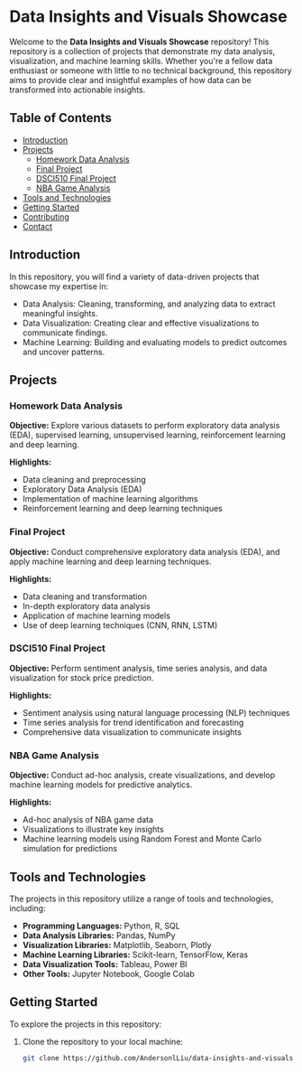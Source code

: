 # Data Insights and Visuals Showcase

Welcome to the **Data Insights and Visuals Showcase** repository! This repository is a collection of projects that demonstrate my data analysis, visualization, and machine learning skills. Whether you're a fellow data enthusiast or someone with little to no technical background, this repository aims to provide clear and insightful examples of how data can be transformed into actionable insights.

## Table of Contents

- [Introduction](#introduction)
- [Projects](#projects)
  - [Homework Data Analysis](#homework-data-analysis)
  - [Final Project](#final-project)
  - [DSCI510 Final Project](#dsci510-final-project)
  - [NBA Game Analysis](#nba-game-analysis)
- [Tools and Technologies](#tools-and-technologies)
- [Getting Started](#getting-started)
- [Contributing](#contributing)
- [Contact](#contact)

## Introduction

In this repository, you will find a variety of data-driven projects that showcase my expertise in:

- Data Analysis: Cleaning, transforming, and analyzing data to extract meaningful insights.
- Data Visualization: Creating clear and effective visualizations to communicate findings.
- Machine Learning: Building and evaluating models to predict outcomes and uncover patterns.

## Projects

### Homework Data Analysis

**Objective:** Explore various datasets to perform exploratory data analysis (EDA), supervised learning, unsupervised learning, reinforcement learning and deep learning.

**Highlights:**
- Data cleaning and preprocessing
- Exploratory Data Analysis (EDA)
- Implementation of machine learning algorithms
- Reinforcement learning and deep learning techniques

### Final Project

**Objective:** Conduct comprehensive exploratory data analysis (EDA), and apply machine learning and deep learning techniques.

**Highlights:**
- Data cleaning and transformation
- In-depth exploratory data analysis
- Application of machine learning models
- Use of deep learning techniques (CNN, RNN, LSTM)

### DSCI510 Final Project

**Objective:** Perform sentiment analysis, time series analysis, and data visualization for stock price prediction.

**Highlights:**
- Sentiment analysis using natural language processing (NLP) techniques
- Time series analysis for trend identification and forecasting
- Comprehensive data visualization to communicate insights

### NBA Game Analysis

**Objective:** Conduct ad-hoc analysis, create visualizations, and develop machine learning models for predictive analytics.

**Highlights:**
- Ad-hoc analysis of NBA game data
- Visualizations to illustrate key insights
- Machine learning models using Random Forest and Monte Carlo simulation for predictions

## Tools and Technologies

The projects in this repository utilize a range of tools and technologies, including:

- **Programming Languages:** Python, R, SQL
- **Data Analysis Libraries:** Pandas, NumPy
- **Visualization Libraries:** Matplotlib, Seaborn, Plotly
- **Machine Learning Libraries:** Scikit-learn, TensorFlow, Keras
- **Data Visualization Tools:** Tableau, Power BI
- **Other Tools:** Jupyter Notebook, Google Colab

## Getting Started

To explore the projects in this repository:

1. Clone the repository to your local machine:
   ```sh
   git clone https://github.com/AndersonlLiu/data-insights-and-visuals-showcase.git
